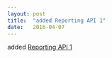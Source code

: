 ```yaml
---
layout: post
title:  "added Reporting API 1"
date:   2016-04-07
---
```


added <a href="http://www.w3.org/TR/reporting-1/">Reporting API 1</a>

